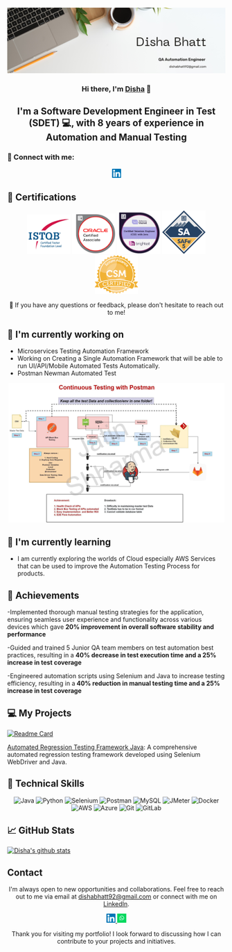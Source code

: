 <p align="center">
  <a href="https://www.linkedin.com/in/disha-bbhatt/" target="_blank" rel="noreferrer">
    <img src="https://raw.githubusercontent.com/dishabhatt0204/dishabhatt0204.github.io/main/images/banner.png" alt="My banner">
  </a>
</p>

<h3 align="center">Hi there, I'm <a href="https://www.linkedin.com/in/disha-bbhatt/" target="_blank" rel="noreferrer">Disha</a> 👋</h3>

<h2 align="center">I'm a Software Development Engineer in Test (SDET) 💻, with 8 years of experience in Automation and Manual Testing</h2>

### 🤝 Connect with me:

<p align="center">
  <a href="https://www.linkedin.com/in/disha-bbhatt/">
    <img src="https://raw.githubusercontent.com/dishabhatt0204/dishabhatt0204.github.io/main/images/linkedin.svg" alt="Disha Bhatt | LinkedIn" width="21px"/>
  </a>
</p>
  
## 🥇 Certifications
<p align="center">
  <img src="https://raw.githubusercontent.com/dishabhatt0204/dishabhatt0204.github.io/main/images/ISTQB.png" alt="Disha| ISTQB" width="100 px"/>
  <img src="https://raw.githubusercontent.com/dishabhatt0204/dishabhatt0204.github.io/main/images/oracle-ca.png" alt="Disha| ORACLA-CA" width="100 px"/>
  <img src="https://raw.githubusercontent.com/dishabhatt0204/dishabhatt0204.github.io/main/images/selenium-united.png" alt="Disha| SELENIUM-UNITED" width="100 px"/>
  <img src="https://raw.githubusercontent.com/dishabhatt0204/dishabhatt0204.github.io/main/images/safe.png" alt="Disha| AWS-SA" width="100 px"/>
  <img src="https://raw.githubusercontent.com/dishabhatt0204/dishabhatt0204.github.io/main/images/csm.webp" alt="Disha| AWS-SA" width="100 px"/>
</p>

<p align="center">💬 If you have any questions or feedback, please don't hesitate to reach out to me!</p>

## 🔭 I'm currently working on

- Microservices Testing Automation Framework
- Working on Creating a Single Automation Framework that will be able to run UI/API/Mobile Automated Tests Automatically. 
- Postman Newman Automated Test 
<p align="center">    
<img src="https://raw.githubusercontent.com/dishabhatt0204/dishabhatt0204.github.io/main/images/postmanproject.jpg" alt="Disha| Whatsapp" width="500px"/> </p>

## 🌱 I'm currently learning

- I am currently exploring the worlds of Cloud especially AWS Services that can be used to improve the Automation Testing Process for products. 


## 🥇 Achievements

-Implemented thorough manual testing strategies for the application, ensuring
seamless user experience and functionality across various devices which gave
<b>20% improvement in overall software stability and performance</b>

-Guided and trained 5 Junior QA team members on test automation best practices,
resulting in a  <b>40% decrease in test execution time and a 25% increase in test
coverage </b>

-Engineered automation scripts using Selenium and Java to increase testing
efficiency, resulting in a<b> 40% reduction in manual testing time and a 25% increase
in test coverage</b>


## 💻 My Projects 

[![Readme Card](https://github-readme-stats.vercel.app/api/pin/?username=dishabhatt0204&repo=E2EAPIAutomationFramework_Disha)](https://github.com/dishabhatt0204/E2EAPIAutomationFramework_Disha)


[Automated Regression Testing Framework Java](https://github.com/dishabhatt0204/): A comprehensive automated regression testing framework developed using Selenium WebDriver and Java.


## 💼 Technical Skills

<p align="center">
  <img src="https://img.shields.io/badge/Java-007396?style=for-the-badge&logo=java&logoColor=white" alt="Java">
  <img src="https://img.shields.io/badge/Python-3776AB?style=for-the-badge&logo=python&logoColor=white" alt="Python">
  <img src="https://img.shields.io/badge/Selenium-43B02A?style=for-the-badge&logo=selenium&logoColor=white" alt="Selenium">
  <img src="https://img.shields.io/badge/Postman-FF6C37?style=for-the-badge&logo=postman&logoColor=white" alt="Postman">
  <img src="https://img.shields.io/badge/MySQL-4479A1?style=for-the-badge&logo=mysql&logoColor=white" alt="MySQL">
  <img src="https://img.shields.io/badge/JMeter-D22128?style=for-the-badge&logo=apache%20jmeter&logoColor=white" alt="JMeter">
  <img src="https://img.shields.io/badge/Docker-2496ED?style=for-the-badge&logo=docker&logoColor=white" alt="Docker">
  <img src="https://img.shields.io/badge/AWS-232F3E?style=for-the-badge&logo=amazon-aws&logoColor=white" alt="AWS">
  <img src="https://img.shields.io/badge/Azure-0089D6?style=for-the-badge&logo=microsoft-azure&logoColor=white" alt="Azure">
  <img src="https://img.shields.io/badge/Git-F05032?style=for-the-badge&logo=git&logoColor=white" alt="Git">
  <img src="https://img.shields.io/badge/GitLab-FCA121?style=for-the-badge&logo=gitlab&logoColor=white" alt="GitLab">
</p>

## 📈 GitHub Stats 

[![Disha's github stats](https://github-readme-stats.vercel.app/api?username=dishabhatt0204)](https://github.com/dishabhatt0204)


## Contact

<p align="center">I'm always open to new opportunities and collaborations. Feel free to reach out to me via email at <a href="mailto:dishabhatt92@gmail.com">dishabhatt92@gmail.com</a> or connect with me on <a href="https://www.linkedin.com/in/disha-bbhatt/">LinkedIn</a>.</p>

<p align="center">
  <a href="https://www.linkedin.com/in/disha-bbhatt/">
    <img src="https://raw.githubusercontent.com/dishabhatt0204/dishabhatt0204.github.io/main/images/linkedin.svg" alt="Disha Bhatt | LinkedIn" width="21px"/>
  </a>
  <a href="https://wa.me/9662276348">
    <img src="https://raw.githubusercontent.com/dishabhatt0204/dishabhatt0204.github.io/main/images/whatsapp.png" alt="Disha| Whatsapp" width="21px"/>
  </a>
</p>
  

<p align="center">Thank you for visiting my portfolio! I look forward to discussing how I can contribute to your projects and initiatives.</p>
